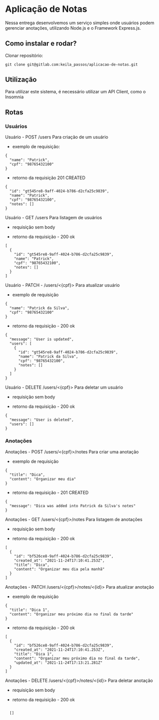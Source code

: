 # Aplicação de Notas
Nessa entrega desenvolvemos um serviço simples onde usuários podem gerenciar anotações, utilizando Node.js e o Framework Express.js.

## Como instalar e rodar?

Clonar repositório:

```
git clone git@gitlab.com:keila_passos/aplicacao-de-notas.git
```

## Utilização
Para utilizar este sistema, é necessário utilizar um API Client, como o Insomnia



## Rotas

### Usuários

Usuário - POST /users
Para criação de um usuário

- exemplo de requisição:

```
{
  "name": "Patrick",
  "cpf": "98765432100"
}
```

- retorno da requisição 201 CREATED
```
{
  "id": "gt545re8-9aff-4024-b786-d2cfa25c9839",
  "name": "Patrick",
  "cpf": "98765432100",
  "notes": []
}
```

Usuário - GET /users
Para listagem de usuários

- requisição sem body

- retorno da requisição - 200 ok
```
[
  {
    "id": "gt545re8-9aff-4024-b786-d2cfa25c9839",
    "name": "Patrick",
    "cpf": "98765432100",
    "notes": []
  }
]
```

Usuário - PATCH - /users/<{cpf}> 
Para atualizar usuário

- exemplo de requisição

```
{
  "name": "Patrick da Silva",
  "cpf": "98765432100"
}
```

- retorno da requisição - 200 ok

```
{
  "message": "User is updated",
  "users": [
    {
      "id": "gt545re8-9aff-4024-b786-d2cfa25c9839",
      "name": "Patrick da Silva",
      "cpf": "98765432100",
      "notes": []
    }
  ]
}
```

Usuário - DELETE /users/<{cpf}> 
Para deletar um usuário

- requisição sem body

- retorno da requisição - 200 ok
```
{
  "message": "User is deleted",
  "users": []
}
```

### Anotações

Anotações - POST /users/<{cpf}>/notes
Para criar uma anotação

- exemplo de requisição

```
{
  "title": "Dica",
  "content": "Organizar meu dia"
}
```
- retorno da requisição - 201 CREATED

```
{
  "message": "Dica was added into Patrick da Silva's notes"
}
```

Anotações - GET /users/<{cpf}>/notes
Para listagem de anotações

- requisição sem body

- retorno da requisição - 200 ok

```
[
  {
    "id": "bf526ce8-9aff-4024-b786-d2cfa25c9839",
    "created_at": "2021-11-24T17:10:41.253Z",
    "title": "Dica",
    "content": "Organizar meu dia pela manhã"
  }
]
```

Anotações - PATCH /users/<{cpf}>/notes/<{id}>
Para atualizar anotação

- exemplo de requisição

```
{
  "title": "Dica 1",
  "content": "Organizar meu próximo dia no final da tarde"
}
```

- retorno da requisição - 200 ok

```
[
  {
    "id": "bf526ce8-9aff-4024-b786-d2cfa25c9839",
    "created_at": "2021-11-24T17:10:41.253Z",
    "title": "Dica 1",
    "content": "Organizar meu próximo dia no final da tarde",
    "updated_at": "2021-11-24T17:13:21.281Z"
  }
]
```

Anotações - DELETE /users/<{cpf}>/notes/<{id}>
Para deletar anotação

- requisição sem body

- retorno da requisição - 200 ok
```

  []

```







